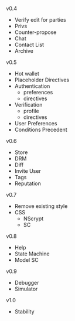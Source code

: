 v0.4
* Verify edit for parties
* Privs
* Counter-propose
* Chat
* Contact List
* Archive

v0.5
* Hot wallet
* Placeholder Directives
* Authentication
  * preferences
  * directives
* Verification
  * profile
  * directives
* User Preferences
* Conditions Precedent

v0.6
* Store
* DRM
* Diff
* Invite User
* Tags
* Reputation

v0.7
* Remove existing style
* CSS
  * NScrypt
  * SC

v0.8
* Help
* State Machine
* Model SC

v0.9
* Debugger
* Simulator

v1.0
* Stability
